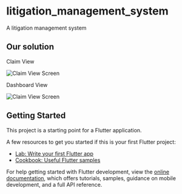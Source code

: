 # litigation_management_system

A litigation management system

## Our solution

Claim View

![Claim View Screen](https://github.com/roechsli/litigation-management-system/blob/master/assets/exports/view_claim.gif)

Dashboard View

![Claim View Screen](https://github.com/roechsli/litigation-management-system/blob/master/assets/exports/dashboard_screen.gif)

## Getting Started

This project is a starting point for a Flutter application.

A few resources to get you started if this is your first Flutter project:

- [Lab: Write your first Flutter app](https://docs.flutter.dev/get-started/codelab)
- [Cookbook: Useful Flutter samples](https://docs.flutter.dev/cookbook)

For help getting started with Flutter development, view the
[online documentation](https://docs.flutter.dev/), which offers tutorials,
samples, guidance on mobile development, and a full API reference.
